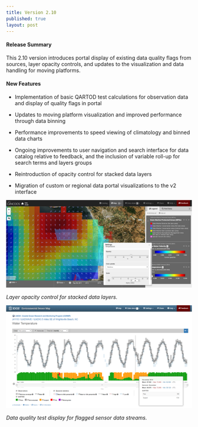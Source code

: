 ```yaml
---
title: Version 2.10
published: true
layout: post
---
```


#### Release Summary

This 2.10 version introduces portal display of existing data quality flags from sources, layer opacity controls, and updates to the visualization and data handling for moving platforms. 


#### New Features

* Implementation of basic QARTOD test calculations for observation data and display of quality flags in portal
    
* Updates to moving platform visualization and improved performance through data binning 

* Performance improvements to speed viewing of climatology and binned data charts

* Ongoing improvements to user navigation and search interface for data catalog relative to feedback, and the inclusion of variable roll-up for search terms and layers groups
 
 * Reintroduction of opacity control for stacked data layers
 
 * Migration of custom or regional data portal visualizations to the v2 interface


<img src="/assets/images/release_notes/v.2.10.1.png" class="img-responsive" width="600"/>

*Layer opacity control for stacked data layers.*

<img src="/assets/images/release_notes/v.2.10.2.png
      " class="img-responsive" width="600"/>

*Data quality test display for flagged sensor data streams.*



